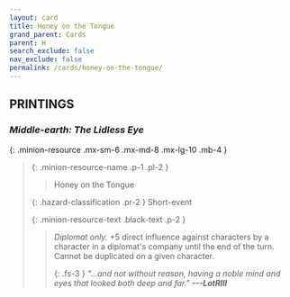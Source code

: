 ```yaml
---
layout: card
title: Honey on the Tongue
grand_parent: Cards
parent: H
search_exclude: false
nav_exclude: false
permalink: /cards/honey-on-the-tongue/
---
```


## PRINTINGS


### _Middle-earth: The Lidless Eye_

{: .minion-resource .mx-sm-6 .mx-md-8 .mx-lg-10 .mb-4 }
> {: .minion-resource-name .p-1 .pl-2 }
> > <div class="hazard-mp"></div>
> > <div class="card-name">Honey on the Tongue</div>
>
> {: .hazard-classification .pr-2 }
> Short-event
>
> {: .minion-resource-text .black-text .p-2 }
> > _Diplomat only._ +5 direct influence against characters by a character in a diplomat's company until the end of the turn. Cannot be duplicated on a given character. 
> > 
> > {: .fs-3 } 
> > _“...and not without reason, having a noble mind and eyes that looked both deep and far."_ ***---&#65279;LotRIII*** 
> 
